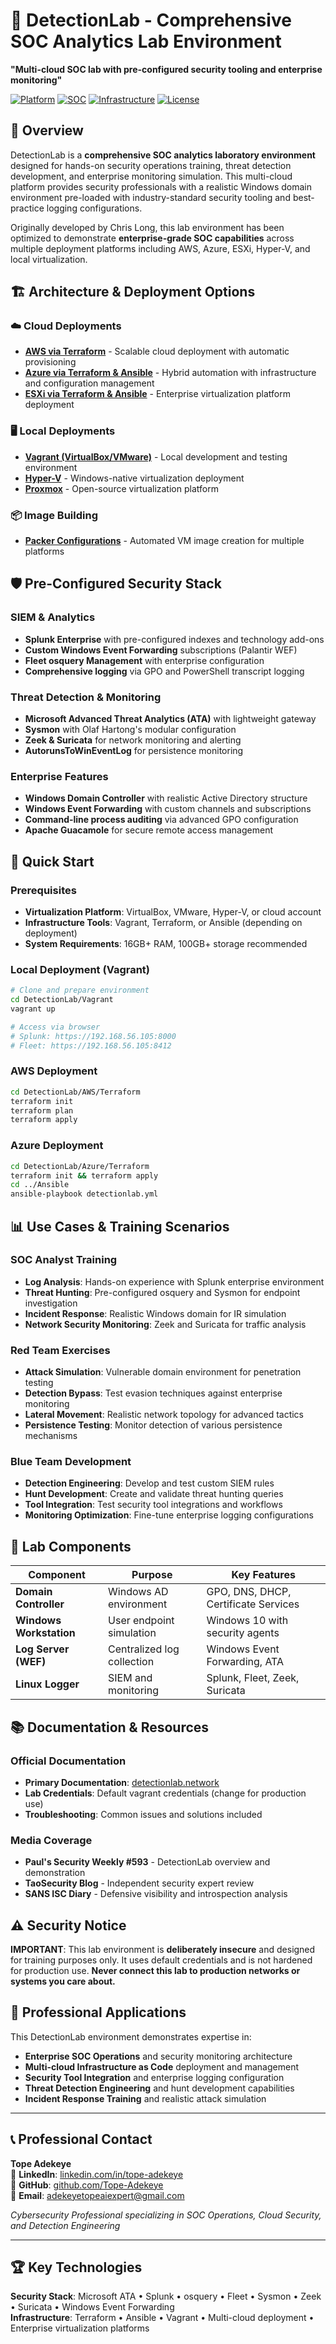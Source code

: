 # 🔬 DetectionLab - Comprehensive SOC Analytics Lab Environment

**"Multi-cloud SOC lab with pre-configured security tooling and enterprise monitoring"**

[![Platform](https://img.shields.io/badge/Platform-AWS%20%7C%20Azure%20%7C%20Local-blue.svg)](#)
[![SOC](https://img.shields.io/badge/Focus-SOC%20Analytics-green.svg)](#)
[![Infrastructure](https://img.shields.io/badge/IaC-Terraform%20%7C%20Vagrant-orange.svg)](#)
[![License](https://img.shields.io/badge/License-MIT-red.svg)](LICENSE)

## 🎯 Overview

DetectionLab is a **comprehensive SOC analytics laboratory environment** designed for hands-on security operations training, threat detection development, and enterprise monitoring simulation. This multi-cloud platform provides security professionals with a realistic Windows domain environment pre-loaded with industry-standard security tooling and best-practice logging configurations.

Originally developed by Chris Long, this lab environment has been optimized to demonstrate **enterprise-grade SOC capabilities** across multiple deployment platforms including AWS, Azure, ESXi, Hyper-V, and local virtualization.

## 🏗️ **Architecture & Deployment Options**

### **☁️ Cloud Deployments**
- **[AWS via Terraform](AWS/)** - Scalable cloud deployment with automatic provisioning
- **[Azure via Terraform & Ansible](Azure/)** - Hybrid automation with infrastructure and configuration management
- **[ESXi via Terraform & Ansible](ESXi/)** - Enterprise virtualization platform deployment

### **🖥️ Local Deployments**
- **[Vagrant (VirtualBox/VMware)](Vagrant/)** - Local development and testing environment
- **[Hyper-V](HyperV/)** - Windows-native virtualization deployment
- **[Proxmox](Proxmox/)** - Open-source virtualization platform

### **📦 Image Building**
- **[Packer Configurations](Packer/)** - Automated VM image creation for multiple platforms

## 🛡️ **Pre-Configured Security Stack**

### **SIEM & Analytics**
- **Splunk Enterprise** with pre-configured indexes and technology add-ons
- **Custom Windows Event Forwarding** subscriptions (Palantir WEF)
- **Fleet osquery Management** with enterprise configuration
- **Comprehensive logging** via GPO and PowerShell transcript logging

### **Threat Detection & Monitoring**
- **Microsoft Advanced Threat Analytics (ATA)** with lightweight gateway
- **Sysmon** with Olaf Hartong's modular configuration
- **Zeek & Suricata** for network monitoring and alerting
- **AutorunsToWinEventLog** for persistence monitoring

### **Enterprise Features**
- **Windows Domain Controller** with realistic Active Directory structure
- **Windows Event Forwarding** with custom channels and subscriptions
- **Command-line process auditing** via advanced GPO configuration
- **Apache Guacamole** for secure remote access management

## 🚀 **Quick Start**

### **Prerequisites**
- **Virtualization Platform**: VirtualBox, VMware, Hyper-V, or cloud account
- **Infrastructure Tools**: Vagrant, Terraform, or Ansible (depending on deployment)
- **System Requirements**: 16GB+ RAM, 100GB+ storage recommended

### **Local Deployment (Vagrant)**
```bash
# Clone and prepare environment
cd DetectionLab/Vagrant
vagrant up

# Access via browser
# Splunk: https://192.168.56.105:8000
# Fleet: https://192.168.56.105:8412
```

### **AWS Deployment**
```bash
cd DetectionLab/AWS/Terraform
terraform init
terraform plan
terraform apply
```

### **Azure Deployment**
```bash
cd DetectionLab/Azure/Terraform
terraform init && terraform apply
cd ../Ansible
ansible-playbook detectionlab.yml
```

## 📊 **Use Cases & Training Scenarios**

### **SOC Analyst Training**
- **Log Analysis**: Hands-on experience with Splunk enterprise environment
- **Threat Hunting**: Pre-configured osquery and Sysmon for endpoint investigation
- **Incident Response**: Realistic Windows domain for IR simulation
- **Network Security Monitoring**: Zeek and Suricata for traffic analysis

### **Red Team Exercises**
- **Attack Simulation**: Vulnerable domain environment for penetration testing
- **Detection Bypass**: Test evasion techniques against enterprise monitoring
- **Lateral Movement**: Realistic network topology for advanced tactics
- **Persistence Testing**: Monitor detection of various persistence mechanisms

### **Blue Team Development**
- **Detection Engineering**: Develop and test custom SIEM rules
- **Hunt Development**: Create and validate threat hunting queries
- **Tool Integration**: Test security tool integrations and workflows
- **Monitoring Optimization**: Fine-tune enterprise logging configurations

## 🔧 **Lab Components**

| Component | Purpose | Key Features |
|-----------|---------|-------------|
| **Domain Controller** | Windows AD environment | GPO, DNS, DHCP, Certificate Services |
| **Windows Workstation** | User endpoint simulation | Windows 10 with security agents |
| **Log Server (WEF)** | Centralized log collection | Windows Event Forwarding, ATA |
| **Linux Logger** | SIEM and monitoring | Splunk, Fleet, Zeek, Suricata |

## 📚 **Documentation & Resources**

### **Official Documentation**
- **Primary Documentation**: [detectionlab.network](https://detectionlab.network)
- **Lab Credentials**: Default vagrant credentials (change for production use)
- **Troubleshooting**: Common issues and solutions included

### **Media Coverage**
- **Paul's Security Weekly #593** - DetectionLab overview and demonstration
- **TaoSecurity Blog** - Independent security expert review
- **SANS ISC Diary** - Defensive visibility and introspection analysis

## ⚠️ **Security Notice**

**IMPORTANT**: This lab environment is **deliberately insecure** and designed for training purposes only. It uses default credentials and is not hardened for production use. **Never connect this lab to production networks or systems you care about.**

## 🎯 **Professional Applications**

This DetectionLab environment demonstrates expertise in:
- **Enterprise SOC Operations** and security monitoring architecture
- **Multi-cloud Infrastructure as Code** deployment and management
- **Security Tool Integration** and enterprise logging configuration
- **Threat Detection Engineering** and hunt development capabilities
- **Incident Response Training** and realistic attack simulation

---

## 📞 **Professional Contact**

**Tope Adekeye**  
🔗 **LinkedIn**: [linkedin.com/in/tope-adekeye](https://linkedin.com/in/tope-adekeye)  
💼 **GitHub**: [github.com/Tope-Adekeye](https://github.com/Tope-Adekeye)  
📧 **Email**: [adekeyetopeaiexpert@gmail.com](mailto:adekeyetopeaiexpert@gmail.com)

*Cybersecurity Professional specializing in SOC Operations, Cloud Security, and Detection Engineering*

---

## 🏆 **Key Technologies**

**Security Stack**: Microsoft ATA • Splunk • osquery • Fleet • Sysmon • Zeek • Suricata • Windows Event Forwarding  
**Infrastructure**: Terraform • Ansible • Vagrant • Multi-cloud deployment • Enterprise virtualization platforms
